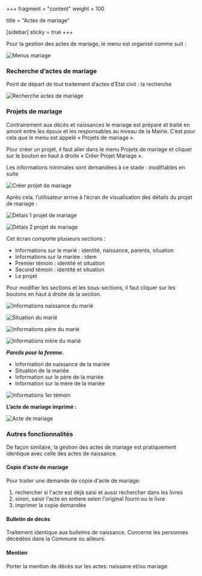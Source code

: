 +++
fragment = "content"
weight = 100

title = "Actes de mariage"

[sidebar]
  sticky = true
+++

Pour la gestion des actes de mariage, le menu est organisé comme suit :

![Menus mariage](/images/vitalis/marriage_001.png)

### Recherche d’actes de mariage

Point de départ de tout traitement d’actes d’Etat civil : la recherche

![Recherche actes de mariage](/images/vitalis/marriage_002.png)

### Projets de mariage

Contrairement aux décès et naissances le mariage est préparé et traité en amont entre les époux et les responsables au niveau de la Mairie. C’est pour cela que le menu est appelé « Projets de mariage ».


Pour créer un projet, il faut aller dans le menu Projets de mariage et cliquer sur le bouton en haut à droite « Créer Projet Mariage ».


Les informations minimales sont demandées à ce stade : modifiables en suite

![Créer projet de mariage](/images/vitalis/marriage_003.png)

Après cela, l’utilisateur arrive à l’écran de visualisation des détails du projet de mariage :

![Détais 1 projet de mariage](/images/vitalis/marriage_004.png)

![Détais 2 projet de mariage](/images/vitalis/marriage_005.png)

Cet écran comporte plusieurs sections :

* Informations sur le marié : identité, naissance, parents, situation
* Informations sur la mariée : idem
* Premier témoin : identité et situation
* Second témoin : identité et situation
* Le projet

Pour modifier les sections et les sous-sections, il faut cliquer sur les boutons en haut à droite de la section.

![Informations naissance du marié](/images/vitalis/marriage_006.png)

![Situation du marié](/images/vitalis/marriage_007.png)

![Informations père du marié](/images/vitalis/marriage_008.png)

![Informations mère du marié](/images/vitalis/marriage_009.png)

***Pareils pour la femme.***

* Information de naissance de la mariée
* Situation de la mariée
* Information sur le père de la mariée
* Information sur la mère de la mariée

![Informations 1er témoin](/images/vitalis/marriage_010.png)

**L’acte de mariage imprimé :**

![Acte de mariage](/images/vitalis/marriage_011.png)


### Autres fonctionnalités

De façon similaire, la gestion des actes de mariage est pratiquement identique avec celle des actes de naissance.

#### Copie d’acte de mariage

Pour traiter une demande de copie d'acte de mariage:
1. rechercher si l'acte est déjà saisi et aussi rechercher dans les livres
2. sinon, saisir l'acte en entiere selon l'original fourni ou le livre
3. imprimer la copie demandée

#### Bulletin de décès

Traitement identique aux bulletins de naissance.
Concerne les personnes décédées dans la Commune ou ailleurs.

#### Mention

Porter la mention de décès sur les actes: naissane et/ou mariage.